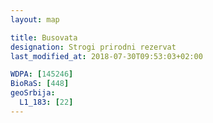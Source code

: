 ```yaml
---
layout: map

title: Busovata
designation: Strogi prirodni rezervat
last_modified_at: 2018-07-30T09:53:03+02:00

WDPA: [145246]
BioRaS: [448]
geoSrbija:
  L1_183: [22]
---
```

